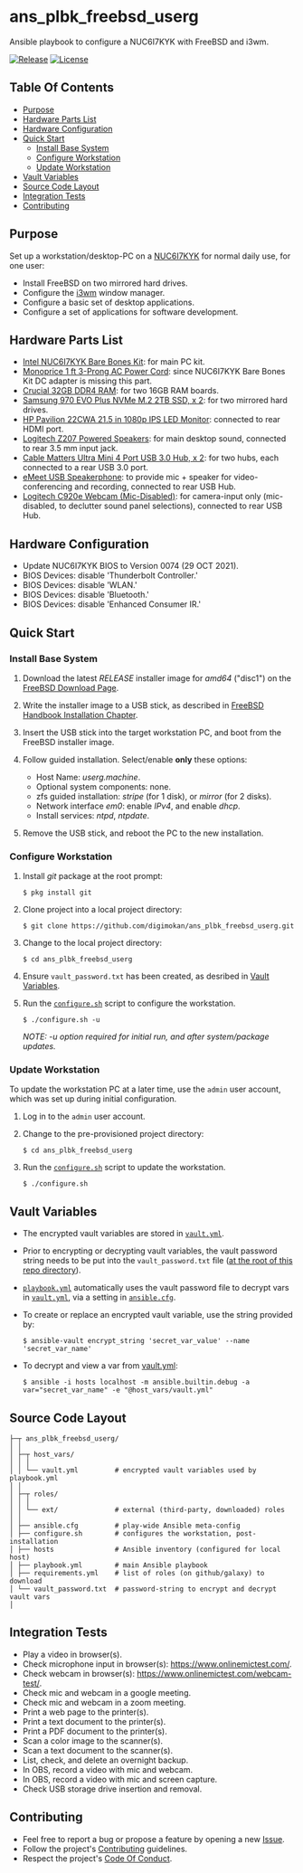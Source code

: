 # ans_plbk_freebsd_userg

Ansible playbook to configure a NUC6I7KYK with FreeBSD and i3wm.

[![Release](https://img.shields.io/github/release/digimokan/ans_plbk_freebsd_userg.svg?label=release)](https://github.com/digimokan/ans_plbk_freebsd_userg/releases/latest "Latest Release Notes")
[![License](https://img.shields.io/badge/license-MIT-blue.svg?label=license)](LICENSE.md "Project License")

## Table Of Contents

* [Purpose](#purpose)
* [Hardware Parts List](#hardware-parts-list)
* [Hardware Configuration](#hardware-configuration)
* [Quick Start](#quick-start)
    * [Install Base System](#install-base-system)
    * [Configure Workstation](#configure-workstation)
    * [Update Workstation](#update-workstation)
* [Vault Variables](#vault-variables)
* [Source Code Layout](#source-code-layout)
* [Integration Tests](#integration-tests)
* [Contributing](#contributing)

## Purpose

Set up a workstation/desktop-PC on a [NUC6I7KYK](https://www.intel.com/content/www/us/en/products/sku/89187/intel-nuc-kit-nuc6i7kyk/specifications.html)
for normal daily use, for one user:

* Install FreeBSD on two mirrored hard drives.
* Configure the [i3wm](https://i3wm.org/) window manager.
* Configure a basic set of desktop applications.
* Configure a set of applications for software development.

## Hardware Parts List

* [Intel NUC6I7KYK Bare Bones Kit](https://www.amazon.com/gp/product/B01DJ9XS52):
  for main PC kit.
* [Monoprice 1 ft 3-Prong AC Power Cord](https://www.amazon.com/Monoprice-18AWG-Grounded-Power-IEC-320-C5/dp/B08BXM5CGB):
  since NUC6I7KYK Bare Bones Kit DC adapter is missing this part.
* [Crucial 32GB DDR4 RAM](https://www.amazon.com/gp/product/B015YPB8ME):
  for two 16GB RAM boards.
* [Samsung 970 EVO Plus NVMe M.2 2TB SSD, x 2](https://www.amazon.com/gp/product/B07MFZXR1B):
  for two mirrored hard drives.
* [HP Pavilion 22CWA 21.5 in 1080p IPS LED Monitor](https://www.amazon.com/dp/B015WCV70W):
  connected to rear HDMI port.
* [Logitech Z207 Powered Speakers](https://www.amazon.com/dp/B074KJ6JQW):
  for main desktop sound, connected to rear 3.5 mm input jack.
* [Cable Matters Ultra Mini 4 Port USB 3.0 Hub, x 2](https://www.amazon.com/dp/B00PHPWLPA):
  for two hubs, each connected to a rear USB 3.0 port.
* [eMeet USB Speakerphone](https://www.amazon.com/dp/B07Q3D7F8S):
  to provide mic + speaker for video-conferencing and recording, connected to
  rear USB Hub.
* [Logitech C920e Webcam (Mic-Disabled)](https://www.amazon.com/dp/B08CS18WVP):
  for camera-input only (mic-disabled, to declutter sound panel selections),
  connected to rear USB Hub.

## Hardware Configuration

* Update NUC6I7KYK BIOS to Version 0074 (29 OCT 2021).
* BIOS Devices: disable 'Thunderbolt Controller.'
* BIOS Devices: disable 'WLAN.'
* BIOS Devices: disable 'Bluetooth.'
* BIOS Devices: disable 'Enhanced Consumer IR.'

## Quick Start

### Install Base System

1. Download the latest _RELEASE_ installer image for _amd64_ ("disc1") on the
   [FreeBSD Download Page](https://www.freebsd.org/where/).

2. Write the installer image to a USB stick, as described in
   [FreeBSD Handbook Installation Chapter](https://docs.freebsd.org/en/books/handbook/bsdinstall/#bsdinstall-pre).

3. Insert the USB stick into the target workstation PC, and boot from the
   FreeBSD installer image.

4. Follow guided installation. Select/enable __only__ these options:

    * Host Name: _userg.machine_.
    * Optional system components: none.
    * zfs guided installation: _stripe_ (for 1 disk), or _mirror_ (for 2 disks).
    * Network interface _em0_: enable _IPv4_, and enable _dhcp_.
    * Install services: _ntpd_, _ntpdate_.

5. Remove the USB stick, and reboot the PC to the new installation.

### Configure Workstation

1. Install _git_ package at the root prompt:

   ```shell
   $ pkg install git
   ```

2. Clone project into a local project directory:

   ```shell
   $ git clone https://github.com/digimokan/ans_plbk_freebsd_userg.git
   ```

3. Change to the local project directory:

   ```shell
   $ cd ans_plbk_freebsd_userg
   ```

4. Ensure `vault_password.txt` has been created, as desribed in
   [Vault Variables](#vault-variables).

5. Run the [`configure.sh`](../configure.sh) script to configure the workstation.

   ```shell
   $ ./configure.sh -u
   ```
   _NOTE: -u option required for initial run, and after system/package updates._

### Update Workstation

To update the workstation PC at a later time, use the `admin` user account, which
was set up during initial configuration.

1. Log in to the `admin` user account.

2. Change to the pre-provisioned project directory:

   ```shell
   $ cd ans_plbk_freebsd_userg
   ```

3. Run the [`configure.sh`](../configure.sh) script to update the workstation.

   ```shell
   $ ./configure.sh
   ```

## Vault Variables

* The encrypted vault variables are stored in [`vault.yml`](../host_vars/vault.yml).

* Prior to encrypting or decrypting vault variables, the vault password string
  needs to be put into the `vault_password.txt` file
  ([at the root of this repo directory](#source-code-layout)).

* [`playbook.yml`](../playbook.yml) automatically uses the vault password file to
  decrypt vars in [`vault.yml`](../host_vars/vault.yml), via a setting in
  [`ansible.cfg`](../ansible.cfg).

* To create or replace an encrypted vault variable, use the string provided by:

   ```shell
   $ ansible-vault encrypt_string 'secret_var_value' --name 'secret_var_name'
   ```

* To decrypt and view a var from [vault.yml](../host_vars/vault.yml):

   ```shell
   $ ansible -i hosts localhost -m ansible.builtin.debug -a var="secret_var_name" -e "@host_vars/vault.yml"
   ```

## Source Code Layout

```
├─┬ ans_plbk_freebsd_userg/
│ │
│ ├─┬ host_vars/
│ │ │
│ │ └── vault.yml         # encrypted vault variables used by playbook.yml
│ │
│ ├─┬ roles/
│ │ │
│ │ └── ext/              # external (third-party, downloaded) roles
│ │
│ ├── ansible.cfg         # play-wide Ansible meta-config
│ ├── configure.sh        # configures the workstation, post-installation
│ ├── hosts               # Ansible inventory (configured for local host)
│ ├── playbook.yml        # main Ansible playbook
│ ├── requirements.yml    # list of roles (on github/galaxy) to download
│ └── vault_password.txt  # password-string to encrypt and decrypt vault vars
│
```

## Integration Tests

* Play a video in browser(s).
* Check microphone input in browser(s): https://www.onlinemictest.com/.
* Check webcam in browser(s): https://www.onlinemictest.com/webcam-test/.
* Check mic and webcam in a google meeting.
* Check mic and webcam in a zoom meeting.
* Print a web page to the printer(s).
* Print a text document to the printer(s).
* Print a PDF document to the printer(s).
* Scan a color image to the scanner(s).
* Scan a text document to the scanner(s).
* List, check, and delete an overnight backup.
* In OBS, record a video with mic and webcam.
* In OBS, record a video with mic and screen capture.
* Check USB storage drive insertion and removal.

## Contributing

* Feel free to report a bug or propose a feature by opening a new
  [Issue](https://github.com/digimokan/ans_plbk_freebsd_userg/issues).
* Follow the project's [Contributing](CONTRIBUTING.md) guidelines.
* Respect the project's [Code Of Conduct](CODE_OF_CONDUCT.md).

